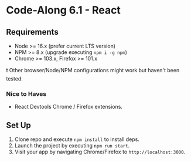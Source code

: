 # Code-Along 6.1 - React

## Requirements

- Node >= 16.x (prefer current LTS version)
- NPM >= 8.x (upgrade executing `npm i -g npm`)
- Chrome >= 103.x, Firefox >= 101.x

❗ Other browser/Node/NPM configurations might work but haven't been tested.

### Nice to Haves

- React Devtools Chrome / Firefox extensions.

## Set Up

1. Clone repo and execute `npm install` to install deps.
2. Launch the project by executing `npm run start`.
3. Visit your app by navigating Chrome/Firefox to `http://localhost:3000`.
